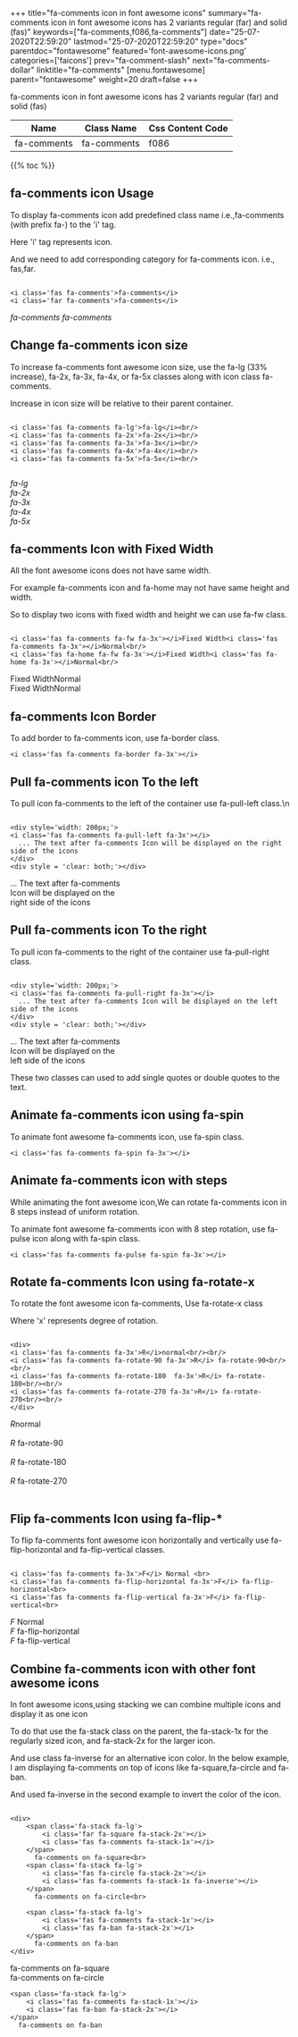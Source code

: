 +++
title="fa-comments icon in font awesome icons"
summary="fa-comments icon in font awesome icons has 2 variants regular (far) and solid (fas)"
keywords=["fa-comments,f086,fa-comments"]
date="25-07-2020T22:59:20"
lastmod="25-07-2020T22:59:20"
type="docs"
parentdoc="fontawesome"
featured='font-awesome-icons.png'
categories=['faicons']
prev="fa-comment-slash"
next="fa-comments-dollar"
linktitle="fa-comments"
[menu.fontawesome]
parent="fontawesome"
weight=20
draft=false
+++


fa-comments icon in font awesome icons has 2 variants regular (far) and solid (fas)

<div class='table-responsive'><table class='table'><thead><tr><th>Name</th><th>Class Name</th><th>Css Content Code</th></tr></thead><tbody><tr><td>fa-comments</td><td>fa-comments</td><td>f086</td></tr></tbody></table></div>


{{% toc %}}


## fa-comments icon Usage

To display fa-comments icon add predefined class name i.e.,fa-comments (with prefix fa-) to the 'i' tag.

Here 'i' tag represents icon.

And we need to add corresponding category for fa-comments icon. i.e., fas,far.


```

<i class='fas fa-comments'>fa-comments</i>
<i class='far fa-comments'>fa-comments</i>
```

<i class='fas fa-comments'>fa-comments</i>
<i class='far fa-comments'>fa-comments</i>




## Change fa-comments icon size
To increase fa-comments font awesome icon size, use the fa-lg (33% increase), fa-2x, fa-3x, fa-4x, or fa-5x classes along with icon class fa-comments.

Increase in icon size will be relative to their parent container. 

```

<i class='fas fa-comments fa-lg'>fa-lg</i><br/>
<i class='fas fa-comments fa-2x'>fa-2x</i><br/>
<i class='fas fa-comments fa-3x'>fa-3x</i><br/>
<i class='fas fa-comments fa-4x'>fa-4x</i><br/>
<i class='fas fa-comments fa-5x'>fa-5x</i><br/>
            
```

<i class='fas fa-comments fa-lg'>fa-lg</i><br/>
<i class='fas fa-comments fa-2x'>fa-2x</i><br/>
<i class='fas fa-comments fa-3x'>fa-3x</i><br/>
<i class='fas fa-comments fa-4x'>fa-4x</i><br/>
<i class='fas fa-comments fa-5x'>fa-5x</i><br/>
            



## fa-comments Icon with Fixed Width 

All the font awesome icons does not have same width.

For example fa-comments icon and fa-home may not have same height and width.

So to display two icons with fixed width and height we can use fa-fw class.


```

<i class='fas fa-comments fa-fw fa-3x'></i>Fixed Width<i class='fas fa-comments fa-3x'></i>Normal<br/>
<i class='fas fa-home fa-fw fa-3x'></i>Fixed Width<i class='fas fa-home fa-3x'></i>Normal<br/>
```

<i class='fas fa-comments fa-fw fa-3x'></i>Fixed Width<i class='fas fa-comments fa-3x'></i>Normal<br/>
<i class='fas fa-home fa-fw fa-3x'></i>Fixed Width<i class='fas fa-home fa-3x'></i>Normal<br/>



## fa-comments Icon Border 

To add border to fa-comments icon, use fa-border class.


```
<i class='fas fa-comments fa-border fa-3x'></i>

```
<i class='fas fa-comments fa-border fa-3x'></i>





## Pull fa-comments icon To the left

To pull icon fa-comments to the left of the container use fa-pull-left class.\n

```

<div style='width: 200px;'>
<i class='fas fa-comments fa-pull-left fa-3x'></i>
  ... The text after fa-comments Icon will be displayed on the right side of the icons
</div>
<div style = 'clear: both;'></div>
```

<div style='width: 200px;'>
<i class='fas fa-comments fa-pull-left fa-3x'></i>
  ... The text after fa-comments Icon will be displayed on the right side of the icons
</div>
<div style = 'clear: both;'></div>




## Pull fa-comments icon To the right
To pull icon fa-comments to the right of the container use fa-pull-right class.

```

<div style='width: 200px;'>
<i class='fas fa-comments fa-pull-right fa-3x'></i>
  ... The text after fa-comments Icon will be displayed on the left side of the icons
</div>
<div style = 'clear: both;'></div>
```

<div style='width: 200px;'>
<i class='fas fa-comments fa-pull-right fa-3x'></i>
  ... The text after fa-comments Icon will be displayed on the left side of the icons
</div>
<div style = 'clear: both;'></div>

These two classes can used to add single quotes or double quotes to the text.


## Animate fa-comments icon using fa-spin
To animate font awesome fa-comments icon, use fa-spin class.

```
<i class='fas fa-comments fa-spin fa-3x'></i>
```
<i class='fas fa-comments fa-spin fa-3x'></i>




## Animate fa-comments icon with steps
While animating the font awesome icon,We can rotate fa-comments icon in 8 steps instead of uniform rotation.

To animate font awesome fa-comments icon with 8 step rotation, use fa-pulse icon along with fa-spin class.


```
<i class='fas fa-comments fa-pulse fa-spin fa-3x'></i>

```
<i class='fas fa-comments fa-pulse fa-spin fa-3x'></i>





## Rotate fa-comments Icon using fa-rotate-x
To rotate the font awesome icon fa-comments, Use fa-rotate-x class

Where 'x' represents degree of rotation.


```

<div>
<i class='fas fa-comments fa-3x'>R</i>normal<br/><br/>
<i class='fas fa-comments fa-rotate-90 fa-3x'>R</i> fa-rotate-90<br/><br/> 
<i class='fas fa-comments fa-rotate-180  fa-3x'>R</i> fa-rotate-180<br/><br/> 
<i class='fas fa-comments fa-rotate-270 fa-3x'>R</i> fa-rotate-270<br/><br/>
</div>
```

<div>
<i class='fas fa-comments fa-3x'>R</i>normal<br/><br/>
<i class='fas fa-comments fa-rotate-90 fa-3x'>R</i> fa-rotate-90<br/><br/> 
<i class='fas fa-comments fa-rotate-180  fa-3x'>R</i> fa-rotate-180<br/><br/> 
<i class='fas fa-comments fa-rotate-270 fa-3x'>R</i> fa-rotate-270<br/><br/>
</div>




## Flip fa-comments Icon using fa-flip-*
To flip fa-comments font awesome icon horizontally and vertically use fa-flip-horizontal and fa-flip-vertical classes. 

```

<i class='fas fa-comments fa-3x'>F</i> Normal <br>
<i class='fas fa-comments fa-flip-horizontal fa-3x'>F</i> fa-flip-horizontal<br>
<i class='fas fa-comments fa-flip-vertical fa-3x'>F</i> fa-flip-vertical<br>
```

<i class='fas fa-comments fa-3x'>F</i> Normal <br>
<i class='fas fa-comments fa-flip-horizontal fa-3x'>F</i> fa-flip-horizontal<br>
<i class='fas fa-comments fa-flip-vertical fa-3x'>F</i> fa-flip-vertical<br>




## Combine fa-comments icon with other font awesome icons
In font awesome icons,using stacking we can combine multiple icons and display it as one icon 

To do that use the fa-stack class on the parent, the fa-stack-1x for the regularly sized icon, and fa-stack-2x for the larger icon.

And use class fa-inverse for an alternative icon color. 
In the below example, I am displaying fa-comments on top of icons like fa-square,fa-circle and fa-ban.

And used fa-inverse in the second example to invert the color of the icon.

```

<div>
    <span class='fa-stack fa-lg'>
        <i class='far fa-square fa-stack-2x'></i>
        <i class='fas fa-comments fa-stack-1x'></i>
    </span>
      fa-comments on fa-square<br>
    <span class='fa-stack fa-lg'>
        <i class='fas fa-circle fa-stack-2x'></i>
        <i class='fas fa-comments fa-stack-1x fa-inverse'></i>
    </span>
      fa-comments on fa-circle<br>

    <span class='fa-stack fa-lg'>
        <i class='fas fa-comments fa-stack-1x'></i>
        <i class='fas fa-ban fa-stack-2x'></i>
    </span>
      fa-comments on fa-ban
</div>
```

<div>
    <span class='fa-stack fa-lg'>
        <i class='far fa-square fa-stack-2x'></i>
        <i class='fas fa-comments fa-stack-1x'></i>
    </span>
      fa-comments on fa-square<br>
    <span class='fa-stack fa-lg'>
        <i class='fas fa-circle fa-stack-2x'></i>
        <i class='fas fa-comments fa-stack-1x fa-inverse'></i>
    </span>
      fa-comments on fa-circle<br>

    <span class='fa-stack fa-lg'>
        <i class='fas fa-comments fa-stack-1x'></i>
        <i class='fas fa-ban fa-stack-2x'></i>
    </span>
      fa-comments on fa-ban
</div>






